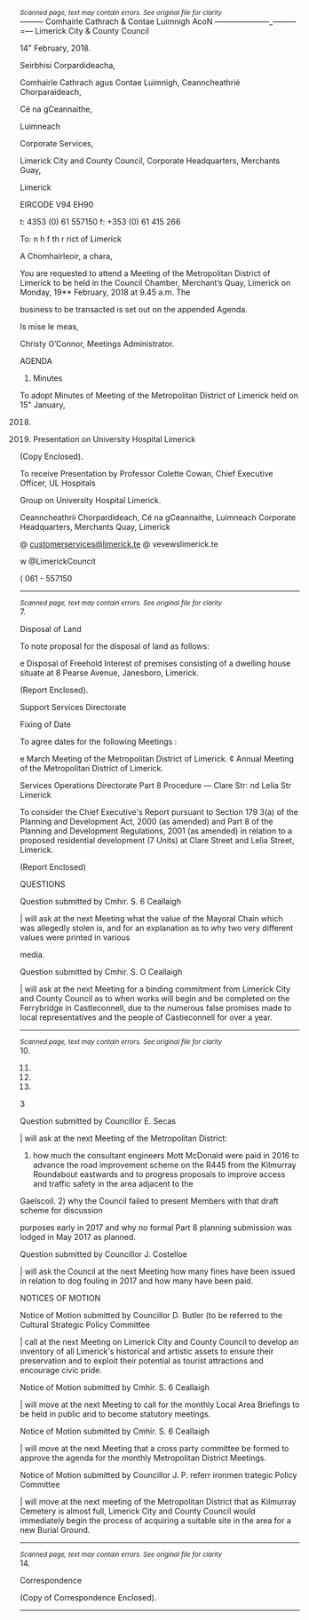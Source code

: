 *<small>Scanned page, text may contain errors. See original file for clarity</small>*  
_——_— Comhairle Cathrach
& Contae Luimnigh
AcoN —_—_—_—_—_—_—_———
=— Limerick City
& County Council

14" February, 2018.

Seirbhisi Corpardideacha,

Comhairle Cathrach agus Contae Luimnigh,
Ceanncheathrié Chorparaideach,

Cé na gCeannaithe,

Luimneach

Corporate Services,

Limerick City and County Council,
Corporate Headquarters,
Merchants Guay,

Limerick

EIRCODE V94 EH90

t: 4353 (0) 61 557150
f: +353 (0) 61 415 266

To: n h f th r rict of Limerick

A Chomhairleoir, a chara,

You are requested to attend a Meeting of the Metropolitan District of Limerick to be held in the
Council Chamber, Merchant’s Quay, Limerick on Monday, 19** February, 2018 at 9.45 a.m. The

business to be transacted is set out on the appended Agenda.

Is mise le meas,

Christy O’Connor,
Meetings Administrator.

AGENDA

1. Minutes

To adopt Minutes of Meeting of the Metropolitan District of Limerick held on 15" January,

2018.

2. Presentation on University Hospital Limerick

(Copy Enclosed).

To receive Presentation by Professor Colette Cowan, Chief Executive Officer, UL Hospitals

Group on University Hospital Limerick.

Ceanncheathrii Chorpardideach, Cé na gCeannaithe, Luimneach
Corporate Headquarters, Merchants Quay, Limerick

@ customerservices@limerick.te
@ vevewslimerick.te

w @LimerickCouncit

( 061 - 557150

---
*<small>Scanned page, text may contain errors. See original file for clarity</small>*  
7.

Disposal of Land

To note proposal for the disposal of land as follows:

e Disposal of Freehold Interest of premises consisting of a dwelling house situate at 8
Pearse Avenue, Janesboro, Limerick.

(Report Enclosed).

Support Services Directorate

Fixing of Date

To agree dates for the following Meetings :

e March Meeting of the Metropolitan District of Limerick.
¢ Annual Meeting of the Metropolitan District of Limerick.

Services Operations Directorate
Part 8 Procedure — Clare Str: nd Lelia Str Limerick

To consider the Chief Executive's Report pursuant to Section 179 3(a) of the Planning and
Development Act, 2000 (as amended) and Part 8 of the Planning and Development
Regulations, 2001 (as amended) in relation to a proposed residential development (7 Units)
at Clare Street and Lelia Street, Limerick.

(Report Enclosed)

QUESTIONS

Question submitted by Cmhir. S. 6 Ceallaigh

| will ask at the next Meeting what the value of the Mayoral Chain which was allegedly
stolen is, and for an explanation as to why two very different values were printed in various

media.

Question submitted by Cmhir. S. O Ceallaigh

| will ask at the next Meeting for a binding commitment from Limerick City and County
Council as to when works will begin and be completed on the Ferrybridge in Castleconnell,
due to the numerous false promises made to local representatives and the people of
Castieconnell for over a year.

---
*<small>Scanned page, text may contain errors. See original file for clarity</small>*  
10.

11.

12.

13.

3

Question submitted by Councillor E. Secas

| will ask at the next Meeting of the Metropolitan District:

1) how much the consultant engineers Mott McDonald were paid in 2016 to advance
the road improvement scheme on the R445 from the Kilmurray Roundabout eastwards and
to progress proposals to improve access and traffic safety in the area adjacent to the

Gaelscoil.
2) why the Council failed to present Members with that draft scheme for discussion

purposes early in 2017 and why no formal Part 8 planning submission was lodged in May
2017 as planned.

Question submitted by Councillor J. Costelloe

| will ask the Council at the next Meeting how many fines have been issued in relation to
dog fouling in 2017 and how many have been paid.

NOTICES OF MOTION

Notice of Motion submitted by Councillor D. Butler (to be referred to the Cultural
Strategic Policy Committee

| call at the next Meeting on Limerick City and County Council to develop an inventory of all
Limerick's historical and artistic assets to ensure their preservation and to exploit their
potential as tourist attractions and encourage civic pride.

Notice of Motion submitted by Cmhir. S. 6 Ceallaigh

| will move at the next Meeting to call for the monthly Local Area Briefings to be held in
public and to become statutory meetings.

Notice of Motion submitted by Cmhir. S. 6 Ceallaigh

| will move at the next Meeting that a cross party committee be formed to approve the
agenda for the monthly Metropolitan District Meetings.

Notice of Motion submitted by Councillor J. P. referr ironmen
trategic Policy Committee

| will move at the next meeting of the Metropolitan District that as Kilmurray Cemetery is
almost full, Limerick City and County Council would immediately begin the process of
acquiring a suitable site in the area for a new Burial Ground.

---
*<small>Scanned page, text may contain errors. See original file for clarity</small>*  
14.

Correspondence

(Copy of Correspondence Enclosed).

---
